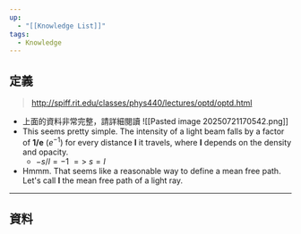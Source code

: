 ```yaml
---
up:
  - "[[Knowledge List]]"
tags:
  - Knowledge
---
```

## 定義
> http://spiff.rit.edu/classes/phys440/lectures/optd/optd.html
- 上面的資料非常完整，請詳細閱讀
![[Pasted image 20250721170542.png]]
- This seems pretty simple. The intensity of a light beam falls by a factor of **1/e** ($e^{-1}$) for every distance **l** it travels, where **l** depends on the density and opacity.
	- $-s/l = -1\ =>\ s = l$
- Hmmm. That seems like a reasonable way to define a mean free path. Let's call **l** the mean free path of a light ray.
---
## 資料